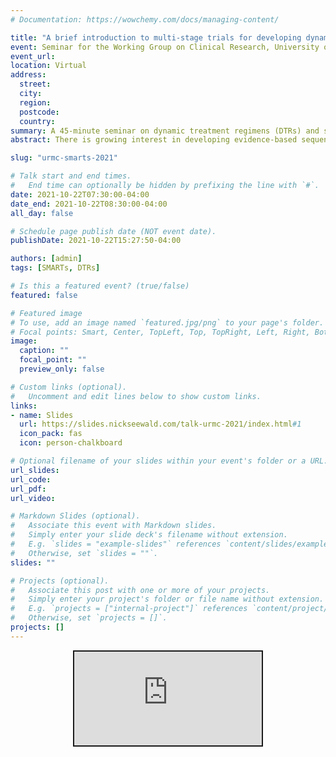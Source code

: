 ```yaml
---
# Documentation: https://wowchemy.com/docs/managing-content/

title: "A brief introduction to multi-stage trials for developing dynamic treatment regimens"
event: Seminar for the Working Group on Clinical Research, University of Rochester Medical Center
event_url:
location: Virtual
address:
  street:
  city:
  region:
  postcode:
  country:
summary: A 45-minute seminar on dynamic treatment regimens (DTRs) and sequential multiple-assignment randomized trials for a clinical audience.
abstract: There is growing interest in developing evidence-based sequences of treatment which are able to adapt to an individual's changing needs over time. In this talk, I introduce dynamic treatment regimens, which seek to operationalize clinical practice in the sense that they provide a set of individualized treatment recommendations, and sequential multiple-assignment randomized trials, which help scientists answer questions about dynamic treatment regimens. The talk is aimed at a clinical audience, and uses an example from the field of alcohol use disorder.

slug: "urmc-smarts-2021"

# Talk start and end times.
#   End time can optionally be hidden by prefixing the line with `#`.
date: 2021-10-22T07:30:00-04:00
date_end: 2021-10-22T08:30:00-04:00
all_day: false

# Schedule page publish date (NOT event date).
publishDate: 2021-10-22T15:27:50-04:00

authors: [admin]
tags: [SMARTs, DTRs]

# Is this a featured event? (true/false)
featured: false

# Featured image
# To use, add an image named `featured.jpg/png` to your page's folder. 
# Focal points: Smart, Center, TopLeft, Top, TopRight, Left, Right, BottomLeft, Bottom, BottomRight.
image:
  caption: ""
  focal_point: ""
  preview_only: false

# Custom links (optional).
#   Uncomment and edit lines below to show custom links.
links:
- name: Slides
  url: https://slides.nickseewald.com/talk-urmc-2021/index.html#1
  icon_pack: fas
  icon: person-chalkboard

# Optional filename of your slides within your event's folder or a URL.
url_slides: 
url_code:
url_pdf:
url_video:

# Markdown Slides (optional).
#   Associate this event with Markdown slides.
#   Simply enter your slide deck's filename without extension.
#   E.g. `slides = "example-slides"` references `content/slides/example-slides.md`.
#   Otherwise, set `slides = ""`.
slides: ""

# Projects (optional).
#   Associate this post with one or more of your projects.
#   Simply enter your project's folder or file name without extension.
#   E.g. `projects = ["internal-project"]` references `content/project/deep-learning/index.md`.
#   Otherwise, set `projects = []`.
projects: []
---
```


<div class="shareagain-container">
  <div class="shareagain" style="min-width:300px;margin:1em auto;text-align:center;">
    <iframe src="https://slides.nickseewald.com/talk-urmc-2021/index.html" class="responsive-iframe" style="border:2px solid currentColor;" loading="lazy" allowfullscreen></iframe>
    <script>fitvids('.shareagain', {players: 'iframe'});</script>
  </div>
</div>

